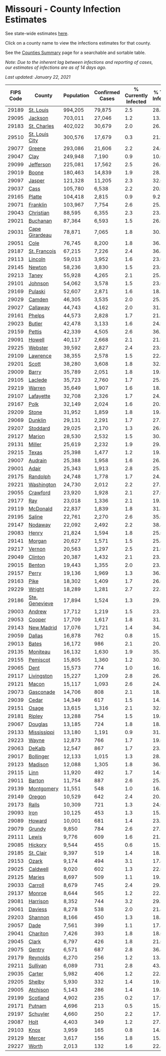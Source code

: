 # Missouri - County Infection Estimates

See state-wide estimates [here](/infections/us-mo).

Click on a county name to view the infections estimates for that county.

See the [Counties Summary](/infections/summary-counties) page for a searchable and sortable table.

*Note: Due to the inherent lag between infections and reporting of cases, our estimates of infections are as of 14 days ago.*

*Last updated: January 22, 2021*

|   FIPS Code |                           County |   Population |   Confirmed Cases |   % Currently Infected |   % Total Infected |
|-------------|----------------------------------|--------------|-------------------|------------------------|--------------------|
|       29189 |           [St. Louis](st.-louis) |      994,205 |            79,875 |                    2.5 |               28.4 |
|       29095 |               [Jackson](jackson) |      703,011 |            27,046 |                    1.2 |               13.3 |
|       29183 |       [St. Charles](st.-charles) |      402,022 |            30,679 |                    2.0 |               26.2 |
|       29510 | [St. Louis City](st.-louis-city) |      300,576 |            17,679 |                    0.3 |               21.9 |
|       29077 |                 [Greene](greene) |      293,086 |            21,606 |                    2.2 |               24.6 |
|       29047 |                     [Clay](clay) |      249,948 |             7,190 |                    0.9 |               10.0 |
|       29099 |           [Jefferson](jefferson) |      225,081 |            17,562 |                    2.5 |               26.6 |
|       29019 |                   [Boone](boone) |      180,463 |            14,839 |                    1.9 |               28.2 |
|       29097 |                 [Jasper](jasper) |      121,328 |            11,205 |                    2.3 |               32.0 |
|       29037 |                     [Cass](cass) |      105,780 |             6,538 |                    2.2 |               20.9 |
|       29165 |                 [Platte](platte) |      104,418 |             2,815 |                    0.9 |                9.2 |
|       29071 |             [Franklin](franklin) |      103,967 |             7,754 |                    2.6 |               25.1 |
|       29043 |           [Christian](christian) |       88,595 |             6,355 |                    2.3 |               23.8 |
|       29021 |             [Buchanan](buchanan) |       87,364 |             6,593 |                    1.5 |               26.6 |
|       29031 | [Cape Girardeau](cape-girardeau) |       78,871 |             7,065 |                    1.8 |               30.7 |
|       29051 |                     [Cole](cole) |       76,745 |             8,200 |                    1.8 |               36.3 |
|       29187 |     [St. Francois](st.-francois) |       67,215 |             7,226 |                    2.4 |               36.4 |
|       29113 |               [Lincoln](lincoln) |       59,013 |             3,952 |                    1.6 |               23.0 |
|       29145 |                 [Newton](newton) |       58,236 |             3,830 |                    1.5 |               23.6 |
|       29213 |                   [Taney](taney) |       55,928 |             4,265 |                    2.1 |               25.8 |
|       29101 |               [Johnson](johnson) |       54,062 |             3,578 |                    1.5 |               23.0 |
|       29169 |               [Pulaski](pulaski) |       52,607 |             2,871 |                    1.6 |               18.3 |
|       29029 |                 [Camden](camden) |       46,305 |             3,535 |                    2.0 |               25.7 |
|       29027 |             [Callaway](callaway) |       44,743 |             4,162 |                    2.0 |               31.7 |
|       29161 |                 [Phelps](phelps) |       44,573 |             2,828 |                    1.7 |               21.2 |
|       29023 |                 [Butler](butler) |       42,478 |             3,133 |                    1.6 |               24.9 |
|       29159 |                 [Pettis](pettis) |       42,339 |             4,505 |                    2.6 |               36.1 |
|       29091 |                 [Howell](howell) |       40,117 |             2,668 |                    2.1 |               21.9 |
|       29225 |               [Webster](webster) |       39,592 |             2,827 |                    2.4 |               23.6 |
|       29109 |             [Lawrence](lawrence) |       38,355 |             2,578 |                    1.5 |               22.4 |
|       29201 |                   [Scott](scott) |       38,280 |             3,608 |                    1.8 |               32.9 |
|       29009 |                   [Barry](barry) |       35,789 |             2,051 |                    1.8 |               19.6 |
|       29105 |               [Laclede](laclede) |       35,723 |             2,760 |                    1.7 |               25.6 |
|       29219 |                 [Warren](warren) |       35,649 |             1,907 |                    1.6 |               18.1 |
|       29107 |           [Lafayette](lafayette) |       32,708 |             2,326 |                    1.7 |               24.1 |
|       29167 |                     [Polk](polk) |       32,149 |             2,024 |                    1.6 |               20.9 |
|       29209 |                   [Stone](stone) |       31,952 |             1,859 |                    1.8 |               19.4 |
|       29069 |               [Dunklin](dunklin) |       29,131 |             2,291 |                    1.7 |               27.2 |
|       29207 |             [Stoddard](stoddard) |       29,025 |             2,170 |                    1.3 |               26.0 |
|       29127 |                 [Marion](marion) |       28,530 |             2,532 |                    1.5 |               30.3 |
|       29131 |                 [Miller](miller) |       25,619 |             2,232 |                    1.9 |               29.2 |
|       29215 |                   [Texas](texas) |       25,398 |             1,477 |                    1.2 |               19.3 |
|       29007 |               [Audrain](audrain) |       25,388 |             1,958 |                    1.6 |               26.5 |
|       29001 |                   [Adair](adair) |       25,343 |             1,913 |                    2.8 |               25.7 |
|       29175 |             [Randolph](randolph) |       24,748 |             1,778 |                    1.7 |               24.1 |
|       29221 |         [Washington](washington) |       24,730 |             2,012 |                    2.2 |               27.5 |
|       29055 |             [Crawford](crawford) |       23,920 |             1,928 |                    2.1 |               27.0 |
|       29177 |                       [Ray](ray) |       23,018 |             1,336 |                    2.1 |               19.5 |
|       29119 |             [McDonald](mcdonald) |       22,837 |             1,839 |                    1.8 |               31.5 |
|       29195 |                 [Saline](saline) |       22,761 |             2,270 |                    2.6 |               35.6 |
|       29147 |               [Nodaway](nodaway) |       22,092 |             2,492 |                    2.2 |               38.4 |
|       29083 |                   [Henry](henry) |       21,824 |             1,594 |                    1.8 |               25.0 |
|       29141 |                 [Morgan](morgan) |       20,627 |             1,571 |                    1.5 |               25.4 |
|       29217 |                 [Vernon](vernon) |       20,563 |             1,297 |                    2.5 |               21.0 |
|       29049 |               [Clinton](clinton) |       20,387 |             1,432 |                    2.1 |               23.5 |
|       29015 |                 [Benton](benton) |       19,443 |             1,355 |                    2.0 |               23.2 |
|       29157 |                   [Perry](perry) |       19,136 |             1,969 |                    1.3 |               36.9 |
|       29163 |                     [Pike](pike) |       18,302 |             1,409 |                    1.7 |               26.6 |
|       29229 |                 [Wright](wright) |       18,289 |             1,281 |                    2.7 |               22.8 |
|       29186 | [Ste. Genevieve](ste.-genevieve) |       17,894 |             1,524 |                    1.3 |               29.3 |
|       29003 |                 [Andrew](andrew) |       17,712 |             1,219 |                    1.5 |               23.3 |
|       29053 |                 [Cooper](cooper) |       17,709 |             1,617 |                    1.8 |               31.1 |
|       29143 |         [New Madrid](new-madrid) |       17,076 |             1,721 |                    1.4 |               34.8 |
|       29059 |                 [Dallas](dallas) |       16,878 |               762 |                    0.8 |               15.2 |
|       29013 |                   [Bates](bates) |       16,172 |               986 |                    2.1 |               20.2 |
|       29135 |             [Moniteau](moniteau) |       16,132 |             1,630 |                    1.9 |               35.2 |
|       29155 |             [Pemiscot](pemiscot) |       15,805 |             1,360 |                    1.2 |               30.3 |
|       29065 |                     [Dent](dent) |       15,573 |               774 |                    1.0 |               16.6 |
|       29117 |         [Livingston](livingston) |       15,227 |             1,209 |                    2.8 |               26.3 |
|       29121 |                   [Macon](macon) |       15,117 |             1,093 |                    2.6 |               24.2 |
|       29073 |           [Gasconade](gasconade) |       14,706 |               808 |                    2.1 |               18.3 |
|       29039 |                   [Cedar](cedar) |       14,349 |               617 |                    1.5 |               14.5 |
|       29151 |                   [Osage](osage) |       13,615 |             1,316 |                    2.1 |               32.0 |
|       29181 |                 [Ripley](ripley) |       13,288 |               754 |                    1.5 |               19.6 |
|       29067 |               [Douglas](douglas) |       13,185 |               724 |                    1.8 |               18.1 |
|       29133 |       [Mississippi](mississippi) |       13,180 |             1,191 |                    0.9 |               31.7 |
|       29223 |                   [Wayne](wayne) |       12,873 |               766 |                    1.7 |               19.6 |
|       29063 |                 [DeKalb](dekalb) |       12,547 |               867 |                    1.7 |               23.2 |
|       29017 |           [Bollinger](bollinger) |       12,133 |             1,015 |                    1.3 |               28.5 |
|       29123 |               [Madison](madison) |       12,088 |             1,305 |                    1.8 |               36.1 |
|       29115 |                     [Linn](linn) |       11,920 |               492 |                    1.7 |               14.0 |
|       29011 |                 [Barton](barton) |       11,754 |               887 |                    2.6 |               25.5 |
|       29139 |         [Montgomery](montgomery) |       11,551 |               548 |                    1.0 |               16.3 |
|       29149 |                 [Oregon](oregon) |       10,529 |               642 |                    2.4 |               20.2 |
|       29173 |                   [Ralls](ralls) |       10,309 |               721 |                    1.3 |               24.0 |
|       29093 |                     [Iron](iron) |       10,125 |               453 |                    1.3 |               15.3 |
|       29089 |                 [Howard](howard) |       10,001 |               681 |                    1.4 |               23.1 |
|       29079 |                 [Grundy](grundy) |        9,850 |               784 |                    2.6 |               27.7 |
|       29111 |                   [Lewis](lewis) |        9,776 |               609 |                    1.6 |               21.1 |
|       29085 |               [Hickory](hickory) |        9,544 |               455 |                    0.6 |               15.9 |
|       29185 |           [St. Clair](st.-clair) |        9,397 |               519 |                    1.4 |               18.7 |
|       29153 |                   [Ozark](ozark) |        9,174 |               494 |                    3.1 |               17.4 |
|       29025 |             [Caldwell](caldwell) |        9,020 |               602 |                    1.3 |               22.6 |
|       29125 |                 [Maries](maries) |        8,697 |               509 |                    1.1 |               19.5 |
|       29033 |               [Carroll](carroll) |        8,679 |               745 |                    2.4 |               29.2 |
|       29137 |                 [Monroe](monroe) |        8,644 |               565 |                    1.2 |               22.5 |
|       29081 |             [Harrison](harrison) |        8,352 |               744 |                    3.2 |               29.7 |
|       29061 |               [Daviess](daviess) |        8,278 |               538 |                    2.0 |               21.4 |
|       29203 |               [Shannon](shannon) |        8,166 |               450 |                    1.3 |               18.8 |
|       29057 |                     [Dade](dade) |        7,561 |               399 |                    1.1 |               17.8 |
|       29041 |             [Chariton](chariton) |        7,426 |               393 |                    1.8 |               18.0 |
|       29045 |                   [Clark](clark) |        6,797 |               426 |                    1.8 |               21.0 |
|       29075 |                 [Gentry](gentry) |        6,571 |               687 |                    2.8 |               36.4 |
|       29179 |             [Reynolds](reynolds) |        6,270 |               256 |                    1.2 |               13.8 |
|       29211 |             [Sullivan](sullivan) |        6,089 |               731 |                    2.8 |               43.3 |
|       29035 |                 [Carter](carter) |        5,982 |               406 |                    1.2 |               22.9 |
|       29205 |                 [Shelby](shelby) |        5,930 |               332 |                    1.4 |               19.0 |
|       29005 |             [Atchison](atchison) |        5,143 |               286 |                    1.4 |               19.4 |
|       29199 |             [Scotland](scotland) |        4,902 |               235 |                    0.2 |               17.0 |
|       29171 |                 [Putnam](putnam) |        4,696 |               213 |                    0.5 |               15.6 |
|       29197 |             [Schuyler](schuyler) |        4,660 |               250 |                    2.2 |               17.8 |
|       29087 |                     [Holt](holt) |        4,403 |               349 |                    1.2 |               27.3 |
|       29103 |                     [Knox](knox) |        3,959 |               165 |                    0.8 |               14.6 |
|       29129 |                 [Mercer](mercer) |        3,617 |               156 |                    1.8 |               15.7 |
|       29227 |                   [Worth](worth) |        2,013 |               132 |                    1.6 |               22.4 |